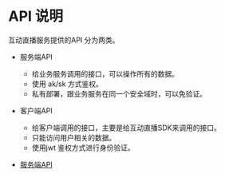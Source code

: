 # API 说明
互动直播服务提供的API 分为两类。
* 服务端API
  * 给业务服务调用的接口，可以操作所有的数据。
  * 使用 ak/sk 方式鉴权。
  * 私有部署，跟业务服务在同一个安全域时，可以免验证。  
* 客户端API
  * 给客户端调用的接口，主要是给互动直播SDK来调用的接口。
  * 只能访问用户相关的数据。
  * 使用jwt 鉴权方式进行身份验证。 
    

* [服务端API](server/server-auth.md)

